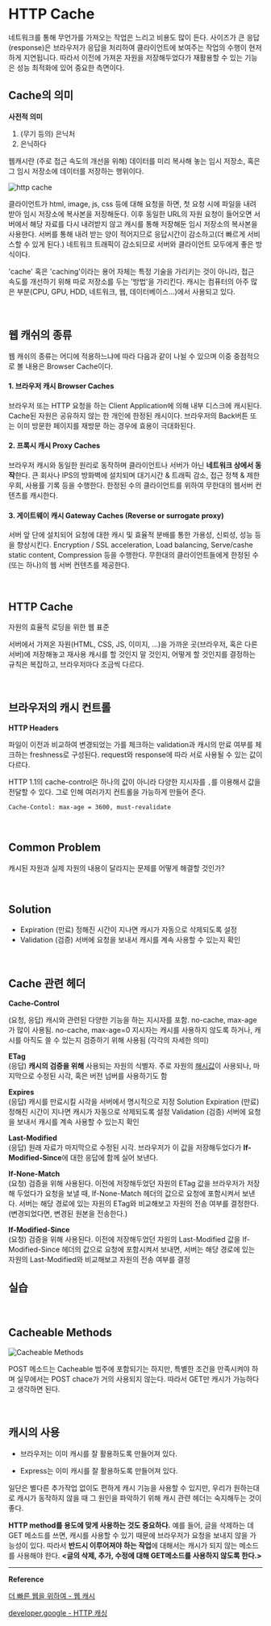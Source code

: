 # HTTP Cache

네트워크를 통해 무언가를 가져오는 작업은 느리고 비용도 많이 든다. 사이즈가 큰 응답(response)은 브라우저가 응답을 처리하여 클라이언트에 보여주는 작업의 수행이 현저하게 지연됩니다. 따라서 이전에 가져온 자원을 저장해두었다가 재활용할 수 있는 기능은 성능 최적화에 있어 중요한 측면이다.

## Cache의 의미

**사전적 의미**

1. (무기 등의) 은닉처
2. 은닉하다

웹캐시란 (주로 접근 속도의 개선을 위해) 데이터를 미리 복사해 놓는 임시 저장소, 혹은 그 임시 저장소에 데이터를 저장하는 행위이다.

![http cache](https://developers.google.com/web/fundamentals/performance/optimizing-content-efficiency/images/http-request.png)

클라이언트가 html, image, js, css 등에 대해 요청을 하면, 첫 요청 시에 파일을 내려받아 임시 저장소에 복사본을 저장해둔다. 이후 동일한 URL의 자원 요청이 들어오면 서버에서 해당 자료를 다시 내려받지 않고 캐시를 통해 저장해둔 임시 저장소의 복사본을 사용한다. 서버를 통해 내려 받는 양이 적어지므로 응답시간이 감소하고(더 빠르게 서비스할 수 있게 된다.) 네트워크 트래픽이 감소되므로 서버와 클라이언트 모두에게 좋은 방식이다.

'cache' 혹은 'caching'이라는 용어 자체는 특정 기술을 가리키는 것이 아니라, 접근 속도를 개선하기 위해 따로 저장소를 두는 '방법'을 가리킨다. 캐시는 컴퓨터의 아주 많은 부분(CPU, GPU, HDD, 네트워크, 웹, 데이터베이스...)에서 사용되고 있다.

<br>

## 웹 캐쉬의 종류

웹 캐쉬의 종류는 어디에 적용하느냐에 따라 다음과 같이 나뉠 수 있으며 이중 중점적으로 볼 내용은 Browser Cache이다.

#### 1. 브라우저 캐시 Browser Caches

브라우저 또는 HTTP 요청을 하는 Client Application에 의해 내부 디스크에 캐시된다. Cache된 자원은 공유하지 않는 한 개인에 한정된 캐시이다. 브라우저의 Back버튼 또는 이미 방문한 페이지를 재방문 하는 경우에 효용이 극대화된다.

#### 2. 프록시 캐시 Proxy Caches

브라우저 캐시와 동일한 원리로 동작하며 클라이언트나 서버가 아닌 **네트워크 상에서 동작**한다. 큰 회사나 IPS의 방화벽에 설치되며 대기시간 & 트래픽 감소, 접근 정책 & 제한 우회, 사용률 기록 등을 수행한다. 한정된 수의 클라이언트를 위하여 무한대의 웹서버 컨텐츠를 캐시한다.

#### 3. 게이트웨이 캐시 Gateway Caches (Reverse or surrogate proxy)

서버 앞 단에 설치되어 요청에 대한 캐시 및 효율적 분배를 통한 가용성, 신뢰성, 성능 등을 향상시킨다. Encryption / SSL acceleration, Load balancing, Serve/cashe static content, Compression 등을 수행한다. 무한대의 클라이언트들에게 한정된 수(또는 하나)의 웹 서버 컨텐츠를 제공한다.

<br>

## HTTP Cache

자원의 효율적 로딩을 위한 웹 표준

서버에서 가져온 자원(HTML, CSS, JS, 이미지, ...)을 가까운 곳(브라우저, 혹은 다른 서버)에 저장해놓고 재사용
캐시를 할 것인지 말 것인지, 어떻게 할 것인지를 결정하는 규칙은 복잡하고, 브라우저마다 조금씩 다르다.

<br>

## 브라우저의 캐시 컨트롤

**HTTP Headers**

파일이 이전과 비교하여 변경되었는 가를 체크하는 validation과 캐시의 만료 여부를 체크하는 freshness로 구성된다. request와 response에 따라 서로 사용될 수 있는 값이 다르다.

HTTP 1.1의 cache-control은 하나의 값이 아니라 다양한 지시자를 `,`를 이용해서 값을 전달할 수 있다. 그로 인해 여러가지 컨트롤을 가능하게 만들어 준다.

```
Cache-Contol: max-age = 3600, must-revalidate
```

<br>

## Common Problem

캐시된 자원과 실제 자원의 내용이 달라지는 문제를 
어떻게 해결할 것인가?

<br>

## Solution

* Expiration (만료)
  정해진 시간이 지나면 캐시가 자동으로 삭제되도록 설정
* Validation (검증)
  서버에 요청을 보내서 캐시를 계속 사용할 수 있는지 확인

<br>

## Cache 관련 헤더

**Cache-Control**  

(요청, 응답) 캐시와 관련된 다양한 기능을 하는 지시자를 포함. no-cache, max-age가 많이 사용됨. no-cache, max-age=0 지시자는 캐시를 사용하지 않도록 하거나, 캐시를 아직도 쓸 수 있는지 검증하기 위해 사용됨 (각각의 자세한 의미)

**ETag**  
(응답) **캐시의 검증을 위해** 사용되는 자원의 식별자. 주로 자원의 [해시값](https://namu.wiki/w/%ED%95%B4%EC%8B%9C)이 사용되나, 마지막으로 수정된 시각, 혹은 버전 넘버를 사용하기도 함

**Expires**  
(응답) 캐시를 만료시킬 시각을 서버에서 명시적으로 지정
 Solution Expiration (만료) 정해진 시간이 지나면 캐시가 자동으로 삭제되도록 설정 Validation (검증) 서버에 요청을 보내서 캐시를 계속 사용할 수 있는지 확인

**Last-Modified**  
(응답) 원래 자료가 마지막으로 수정된 시각. 브라우저가 이 값을 저장해두었다가 
**If-Modified-Since**에 대한 응답에 함께 실어 보낸다.

**If-None-Match**  
(요청) 검증을 위해 사용된다. 이전에 저장해두었던 자원의 ETag 값을  브라우저가 저장해 두었다가 요청을 보낼 때, If-None-Match 헤더의 값으로 요청에 포함시켜서 보낸다. 서버는 해당 경로에 있는 자원의 ETag와 비교해보고 자원의 전송 여부를 결정한다. (변경되었다면, 변경된 원본을 전송한다.)

**If-Modified-Since**  
(요청) 검증을 위해 사용된다. 이전에 저장해두었던 자원의 Last-Modified 값을 If-Modified-Since 헤더의 값으로 요청에 포함시켜서 보내면, 서버는 해당 경로에 있는 자원의 Last-Modified와 비교해보고 자원의 전송 여부를 결정


## 실습

<br>

## Cacheable Methods

![Cacheable Methods](https://imgur.com/HEDlwPSl.png)

POST 메소드는 Cacheable 범주에 포함되기는 하지만, 특별한 조건을 만족시켜야 하며 실무에서는 POST chace가 거의 사용되지 않는다. 따라서 GET만 캐시가 가능하다고 생각하면 된다.

<br>

## 캐시의 사용

* 브라우저는 이미 캐시를 잘 활용하도록 만들어져 있다.

* Express는 이미 캐시를 잘 활용하도록 만들어져 있다.

일단은 별다른 추가작업 없이도 편하게 캐시 기능을 사용할 수 있지만, 우리가 원하는대로 캐시가 동작하지 않을 때 그 원인을 파악하기 위해 캐시 관련 헤더는 숙지해두는 것이 좋다.

**HTTP method를 용도에 맞게 사용하는 것도 중요하다.** 예를 들어, 글을 삭제하는 데 GET 메소드를 쓰면, 캐시를 사용할 수 있기 때문에 브라우저가 요청을 보내지 않을 가능성이 있다. 따라서 **반드시 이루어져야 하는 작업**에 대해서는 캐시가 되지 않는 메소드를 사용해야 한다. **<글의 삭제, 추가, 수정에 대해 GET메소드를 사용하지 않도록 한다.>**

---

**Reference**

[더 빠른 웹을 위하여 - 웹 캐시](http://cyberx.tistory.com/9)

[developer.google - HTTP 캐싱](https://developers.google.com/web/fundamentals/performance/optimizing-content-efficiency/http-caching#defining-optimal-cache-control-policy)
